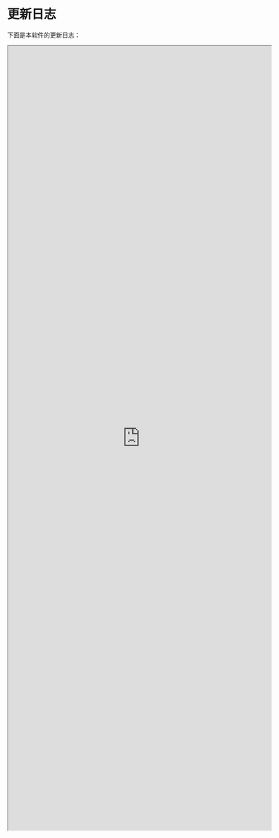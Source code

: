 # 更新日志

下面是本软件的更新日志：

<iframe height=1800 width=120% src="https://xty64xty12345.github.io/xdows%E5%AE%89%E5%85%A8/Dev/Update.html">
  <p>您的浏览器不支持该功能。</p>
</iframe>
